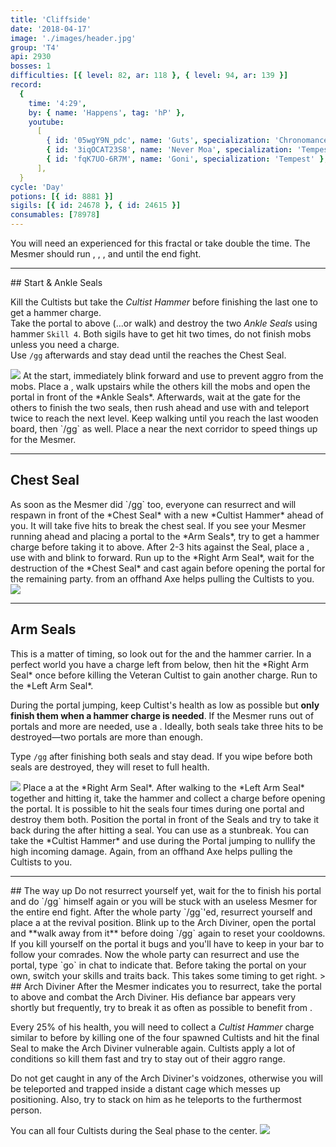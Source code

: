 ```yaml
---
title: 'Cliffside'
date: '2018-04-17'
image: './images/header.jpg'
group: 'T4'
api: 2930
bosses: 1
difficulties: [{ level: 82, ar: 118 }, { level: 94, ar: 139 }]
record:
  {
    time: '4:29',
    by: { name: 'Happens', tag: 'hP' },
    youtube:
      [
        { id: '05wgY9N_pdc', name: 'Guts', specialization: 'Chronomancer' },
        { id: '3iqOCAT23S8', name: 'Never Moa', specialization: 'Tempest' },
        { id: 'fqK7UO-6R7M', name: 'Goni', specialization: 'Tempest' },
      ],
  }
cycle: 'Day'
potions: [{ id: 8881 }]
sigils: [{ id: 24678 }, { id: 24615 }]
consumables: [78978]
---
```


<Message>
You will need an experienced <Specialization name="mesmer"/> for this fractal or take double the time. The Mesmer should run <Skill id="10200"/>, <Skill id="29578"/>, <Skill id="10197"/>, <Skill id="10377"/> and <Trait id="752"/> until the end fight.
</Message>

---

<Grid>
<GridItem>
## Start & Ankle Seals <Item id="8881" disableText/><Item id="24678" disableText/>

Kill the Cultists but take the _Cultist Hammer_ before finishing the last one to get a hammer charge.  
Take the portal to above (...or walk) and destroy the two _Ankle Seals_ using hammer `Skill 4`. Both sigils have to get hit two times, do not finish mobs unless you need a charge.  
Use `/gg` afterwards and stay dead until the <Specialization name="mesmer"/> reaches the Chest Seal.
</GridItem>

<GridItem sm="4">
<Image src="./images/ankle_seals.jpg" caption="The ankle seals" compact/>
</GridItem>
</Grid>

<Tabs>
<Tab specialization="mesmer">
At the start, immediately blink forward and use <Effect name="stealth"/> to prevent aggro from the mobs. Place a <Skill id="10197"/>, walk upstairs while the others kill the mobs and open the portal in front of the *Ankle Seals*.    
        Afterwards, wait at the gate for the others to finish the two seals, then rush ahead and use <Skill id="29578"/> with <Skill id="10200"/> and teleport twice to reach the next level.    
        Keep walking until you reach the last wooden board, then `/gg` as well.
</Tab>

<Tab specialization="elementalist">
Place a <Skill id="5516"/> near the next corridor to speed things up for the Mesmer.
</Tab>
</Tabs>

---

## Chest Seal <Item id="8881" disableText/><Item id="24678" disableText/>

<Grid>
<GridItem>
As soon as the Mesmer did `/gg` too, everyone can resurrect and will respawn in front of the *Chest Seal* with a new *Cultist Hammer* ahead of you.    
It will take five hits to break the chest seal. If you see your Mesmer running ahead and placing a portal to the *Arm Seals*, try to get a hammer charge before taking it to above.
</GridItem>

<GridItem>
<Tabs>
<Tab specialization="chronomancer">
After 2-3 hits against the Seal, place a <Skill id="10197"/>, use <Skill id="29578"/> with <Skill id="29830"/> and blink to forward. Run up to the *Right Arm Seal*, wait for the destruction of the *Chest Seal* and cast <Skill id="29578"/> again before opening the portal for the remaining party.
</Tab>

<Tab specialization="ranger">
<Skill id="12638"/> from an offhand Axe helps pulling the Cultists to you.
</Tab>
</Tabs>
</GridItem>
</Grid>

<Image src="./images/chest_seal.jpg" caption="The chest seal"/>

---

## Arm Seals <Item id="8881" disableText/><Item id="24678" disableText/>

<Grid>
<GridItem>
This is a matter of timing, so look out for the <Specialization name="mesmer"/> and the hammer carrier. In a perfect world you have a charge left from below, then hit the *Right Arm Seal* once before killing the Veteran Cultist to gain another charge. Run to the *Left Arm Seal*.

During the portal jumping, keep Cultist's health as low as possible but **only finish them when a hammer charge is needed**. If the Mesmer runs out of portals and more are needed, use a <Item id="78978"/>. Ideally, both seals take three hits to be destroyed—two portals are more than enough.

Type `/gg` after finishing both seals and stay dead. If you wipe before both seals are destroyed, they will reset to full health.
</GridItem>

<GridItem sm="4">
<Image src="./images/arm_seal.jpg" caption="One of the arm seals" compact/>
</GridItem>
</Grid>

<Tabs>
<Tab specialization="chronomancer">
Place a <Skill id="10197"/> at the *Right Arm Seal*. After walking to the *Left Arm Seal* together and hitting it, take the hammer and collect a charge before opening the portal.    
        It is possible to hit the seals four times during one portal and destroy them both. Position the portal in front of the Seals and try to take it back during the <Control name="stun"/> after hitting a seal. You can use <Skill id="10200"/> as a stunbreak.
</Tab>

<Tab specialization="warrior">
You can take the *Cultist Hammer* and use <Skill id="21815"/> during the Portal jumping to nullify the high incoming damage.
</Tab>

<Tab specialization="ranger">
Again, <Skill id="12638"/> from an offhand Axe helps pulling the Cultists to you.
</Tab>
</Tabs>

---

<Grid>
<GridItem sm="4">
## The way up
Do not resurrect yourself yet, wait for the <Specialization name="mesmer"/> to finish his portal and do `/gg` himself again or you will be stuck with an useless Mesmer for the entire end fight.
</GridItem>

<GridItem>
<Tabs>
<Tab specialization="mesmer">
After the whole party `/gg`'ed, resurrect yourself and place a <Skill id="10197"/> at the revival position.    
    Blink up to the Arch Diviner, open the portal and **walk away from it** before doing `/gg` again to reset your cooldowns. If you kill yourself on the portal it bugs and you'll have to keep <Skill id="10200"/> in your bar to follow your comrades.    
    Now the whole party can resurrect and use the portal, type `go` in chat to indicate that. Before taking the portal on your own, switch your skills and traits back. This takes some timing to get right.
</Tab>
</Tabs>
</GridItem>
</Row>>

<GridItem>
## Arch Diviner <Item id="8881" disableText/><Item id="24678" disableText/>
After the Mesmer indicates you to resurrect, take the portal to above and combat the Arch Diviner. His defiance bar appears very shortly but frequently, try to break it as often as possible to benefit from <Trait id="1502"/>.

Every 25% of his health, you will need to collect a _Cultist Hammer_ charge similar to before by killing one of the four spawned Cultists and hit the final Seal to make the Arch Diviner vulnerable again. Cultists apply a lot of conditions so kill them fast and try to stay out of their aggro range.

Do not get caught in any of the Arch Diviner's voidzones, otherwise you will be teleported and trapped inside a distant cage which messes up positioning. Also, try to stack on him as he teleports to the furthermost person.
</GridItem>

<GridItem sm="4">
<Tabs>
<Tab specialization="mesmer">
You can <Skill id="10363"/> all four Cultists during the Seal phase to the center.
</Tab>
</Tabs>
</GridItem>
</Grid>

<Image src="./images/arch_diviner.jpg" caption="The arch diviner and the final seal"/>
